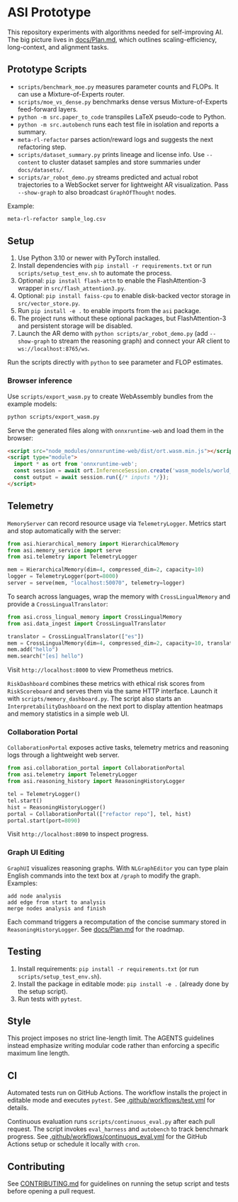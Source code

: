 # ASI Prototype

This repository experiments with algorithms needed for self-improving AI. The big picture lives in
[docs/Plan.md](docs/Plan.md), which outlines scaling-efficiency, long-context, and alignment tasks.

## Prototype Scripts

- `scripts/benchmark_moe.py` measures parameter counts and FLOPs. It can use a Mixture-of-Experts router.
- `scripts/moe_vs_dense.py` benchmarks dense versus Mixture-of-Experts feed-forward layers.
- `python -m src.paper_to_code` transpiles LaTeX pseudo-code to Python.
- `python -m src.autobench` runs each test file in isolation and reports a summary.
- `meta-rl-refactor` parses action/reward logs and suggests the next refactoring step.
- `scripts/dataset_summary.py` prints lineage and license info. Use `--content` to cluster dataset samples and store summaries under `docs/datasets/`.
- `scripts/ar_robot_demo.py` streams predicted and actual robot trajectories to a WebSocket server for lightweight AR visualization. Pass `--show-graph` to also broadcast `GraphOfThought` nodes.

Example:

```bash
meta-rl-refactor sample_log.csv
```

## Setup

1. Use Python 3.10 or newer with PyTorch installed.
2. Install dependencies with `pip install -r requirements.txt` or run
   `scripts/setup_test_env.sh` to automate the process.
3. Optional: `pip install flash-attn` to enable the FlashAttention-3 wrapper in `src/flash_attention3.py`.
4. Optional: `pip install faiss-cpu` to enable disk-backed vector storage in `src/vector_store.py`.
5. Run `pip install -e .` to enable imports from the `asi` package.
6. The project runs without these optional packages, but FlashAttention-3 and persistent storage will be disabled.
7. Launch the AR demo with `python scripts/ar_robot_demo.py` (add `--show-graph` to stream the reasoning graph) and connect your AR client to `ws://localhost:8765/ws`.

Run the scripts directly with `python` to see parameter and FLOP estimates.

### Browser inference

Use `scripts/export_wasm.py` to create WebAssembly bundles from the example
models:

```bash
python scripts/export_wasm.py
```

Serve the generated files along with `onnxruntime-web` and load them in the
browser:

```html
<script src="node_modules/onnxruntime-web/dist/ort.wasm.min.js"></script>
<script type="module">
  import * as ort from 'onnxruntime-web';
  const session = await ort.InferenceSession.create('wasm_models/world_model.onnx');
  const output = await session.run({/* inputs */});
</script>
```

## Telemetry

`MemoryServer` can record resource usage via `TelemetryLogger`. Metrics start
and stop automatically with the server:

```python
from asi.hierarchical_memory import HierarchicalMemory
from asi.memory_service import serve
from asi.telemetry import TelemetryLogger

mem = HierarchicalMemory(dim=4, compressed_dim=2, capacity=10)
logger = TelemetryLogger(port=8000)
server = serve(mem, "localhost:50070", telemetry=logger)
```

To search across languages, wrap the memory with `CrossLingualMemory` and
provide a `CrossLingualTranslator`:

```python
from asi.cross_lingual_memory import CrossLingualMemory
from asi.data_ingest import CrossLingualTranslator

translator = CrossLingualTranslator(["es"])
mem = CrossLingualMemory(dim=4, compressed_dim=2, capacity=10, translator=translator)
mem.add("hello")
mem.search("[es] hello")
```

Visit `http://localhost:8000` to view Prometheus metrics.

`RiskDashboard` combines these metrics with ethical risk scores from
`RiskScoreboard` and serves them via the same HTTP interface. Launch it with
`scripts/memory_dashboard.py`. The script also starts an
`InterpretabilityDashboard` on the next port to display attention heatmaps and
memory statistics in a simple web UI.

### Collaboration Portal

`CollaborationPortal` exposes active tasks, telemetry metrics and reasoning logs
through a lightweight web server.

```python
from asi.collaboration_portal import CollaborationPortal
from asi.telemetry import TelemetryLogger
from asi.reasoning_history import ReasoningHistoryLogger

tel = TelemetryLogger()
tel.start()
hist = ReasoningHistoryLogger()
portal = CollaborationPortal(["refactor repo"], tel, hist)
portal.start(port=8090)
```

Visit `http://localhost:8090` to inspect progress.

### Graph UI Editing

`GraphUI` visualizes reasoning graphs. With `NLGraphEditor` you can type plain
English commands into the text box at `/graph` to modify the graph. Examples:

```text
add node analysis
add edge from start to analysis
merge nodes analysis and finish
```

Each command triggers a recomputation of the concise summary stored in
`ReasoningHistoryLogger`. See [docs/Plan.md](docs/Plan.md) for the roadmap.

## Testing

1. Install requirements: `pip install -r requirements.txt` (or run
   `scripts/setup_test_env.sh`).
2. Install the package in editable mode: `pip install -e .` (already done by
   the setup script).
3. Run tests with `pytest`.

## Style

This project imposes no strict line-length limit. The AGENTS guidelines instead emphasize writing modular
code rather than enforcing a specific maximum line length.

## CI

Automated tests run on GitHub Actions. The workflow installs the project in editable mode and executes `pytest`.
See [.github/workflows/test.yml](.github/workflows/test.yml) for details.

Continuous evaluation runs `scripts/continuous_eval.py` after each pull request.
The script invokes `eval_harness` and `autobench` to track benchmark progress.
See [.github/workflows/continuous_eval.yml](.github/workflows/continuous_eval.yml)
for the GitHub Actions setup or schedule it locally with `cron`.

## Contributing

See [CONTRIBUTING.md](CONTRIBUTING.md) for guidelines on running the setup script
and tests before opening a pull request.
